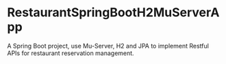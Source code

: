 # RestaurantSpringBootH2MuServerApp
A Spring Boot project, use Mu-Server, H2 and JPA to implement Restful APIs for restaurant reservation management.
